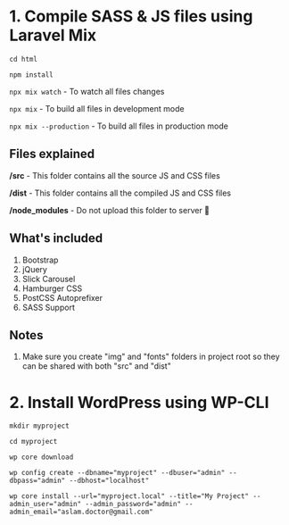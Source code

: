 # 1. Compile SASS & JS files using Laravel Mix

`cd html`

`npm install`

`npx mix watch` - To watch all files changes

`npx mix` - To build all files in development mode

`npx mix --production` - To build all files in production mode

## Files explained

**/src** - This folder contains all the source JS and CSS files

**/dist** - This folder contains all the compiled JS and CSS files

**/node_modules** - Do not upload this folder to server 🙂

## What's included

1. Bootstrap
2. jQuery
3. Slick Carousel
4. Hamburger CSS
5. PostCSS Autoprefixer
6. SASS Support

## Notes

1. Make sure you create "img" and "fonts" folders in project root so they can be shared with both "src" and "dist"

# 2. Install WordPress using WP-CLI

```
mkdir myproject

cd myproject

wp core download

wp config create --dbname="myproject" --dbuser="admin" --dbpass="admin" --dbhost="localhost"

wp core install --url="myproject.local" --title="My Project" --admin_user="admin" --admin_password="admin" --admin_email="aslam.doctor@gmail.com"
```
